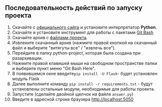 ## Последовательность действий по запуску проекта
1. Скачайте c [официального сайта](https://www.python.org/downloads/) и установите интерпретатор **Python**.
2. Скачайте и установите инструмент для работы с пакетами [Git Bash](https://git-scm.com/downloads)
3. Скачайте архив с [файлами проекта](https://github.com/mikh-maksi/python-project).
4. Извлеките скачанный архив (нажмите правой кнопкой на скачанный файл и выберите "витягуты все" / "извлечь все").
5. Перейдите в папку python-project, которая была создана при разархивации.
6. Нажмите правой клавишей мыши на свободном пространстве папки и выберите пункт меню "Git Bash Here".
7. В появившемся окне введите`pip install -U Flask`- будет установлен модуль Flask
8. Далее выполните команду `pip install -r requirements.txt` - будут установлены остальные модули, необходимые для работы проекта.
9. Запустите (сделайте двойной щелчок на файле `answer.py`)
10. Введите в адресной строке браузера [http://localhost:5050](http://localhost:5050)
